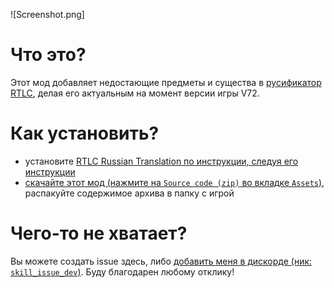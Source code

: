 ![Screenshot.png]

# Что это?
Этот мод добавляет недостающие предметы и существа в [русификатор RTLC](https://thunderstore.io/c/lethal-company/p/Hayrizan/RTLC_Russian_Translation/), делая его актуальным на момент версии игры V72.

# Как установить?
- установите [RTLC Russian Translation по инструкции, следуя его инструкции](https://thunderstore.io/c/lethal-company/p/Hayrizan/RTLC_Russian_Translation/)
- [скачайте этот мод (нажмите на `Source code (zip)` во вкладке `Assets`)](https://github.com/skillissuedev/v72-lethal-company-russian-translation/releases/latest), распакуйте содержимое архива в папку с игрой

# Чего-то не хватает?
Вы можете создать issue здесь, либо [добавить меня в дискорде (ник: `skill_issue_dev`)](https://discord.com/users/336087435421417474).
Буду благодарен любому отклику!
